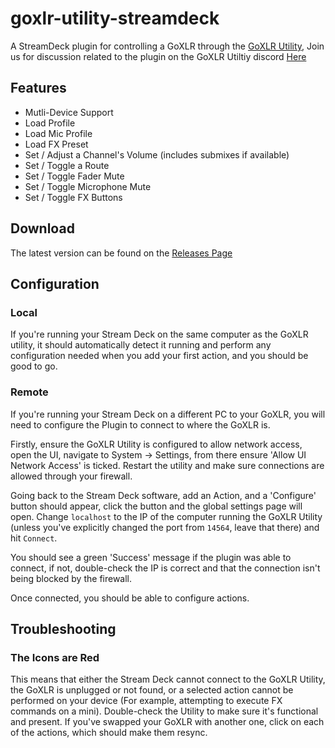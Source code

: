 # goxlr-utility-streamdeck
A StreamDeck plugin for controlling a GoXLR through the [GoXLR Utility](https://github.com/GoXLR-on-Linux/goxlr-utility/),
Join us for discussion related to the plugin on the GoXLR Utiltiy discord [Here](https://discord.gg/BRBjkkbvmZ) 

## Features
* Mutli-Device Support
* Load Profile
* Load Mic Profile
* Load FX Preset
* Set / Adjust a Channel's Volume (includes submixes if available)
* Set / Toggle a Route
* Set / Toggle Fader Mute
* Set / Toggle Microphone Mute
* Set / Toggle FX Buttons

## Download
The latest version can be found on the [Releases Page](https://github.com/frostycoolslug/goxlr-utility-streamdeck/releases/latest)

## Configuration

### Local
If you're running your Stream Deck on the same computer as the GoXLR utility, it should automatically detect it running
and perform any configuration needed when you add your first action, and you should be good to go.

### Remote
If you're running your Stream Deck on a different PC to your GoXLR, you will need to configure the Plugin to connect
to where the GoXLR is.

Firstly, ensure the GoXLR Utility is configured to allow network access, open the UI, navigate to System -> Settings,
from there ensure 'Allow UI Network Access' is ticked. Restart the utility and make sure connections are allowed through
your firewall.

Going back to the Stream Deck software, add an Action, and a 'Configure' button should appear, click the button and the
global settings page will open. Change `localhost` to the IP of the computer running the GoXLR Utility (unless you've 
explicitly changed the port from `14564`, leave that there) and hit `Connect`.

You should see a green 'Success' message if the plugin was able to connect, if not, double-check the IP is correct and
that the connection isn't being blocked by the firewall.

Once connected, you should be able to configure actions.

## Troubleshooting
### The Icons are Red
This means that either the Stream Deck cannot connect to the GoXLR Utility, the GoXLR is unplugged or not found, or a
selected action cannot be performed on your device (For example, attempting to execute FX commands on a mini).
Double-check the Utility to make sure it's functional and present. If you've swapped your GoXLR with another one, click
on each of the actions, which should make them resync.
